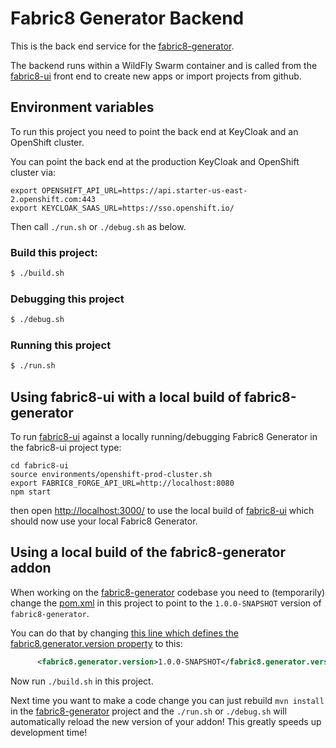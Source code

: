 # Fabric8 Generator Backend

This is the back end service for the [fabric8-generator](https://github.com/fabric8io/fabric8-generator). 

The backend runs within a WildFly Swarm container and is called from the [fabric8-ui](https://github.com/fabric8io/fabric8-ui) front end to create new apps or import projects from github.

## Environment variables

To run this project you need to point the back end at KeyCloak and an OpenShift cluster. 

You can point the back end at the production KeyCloak and OpenShift cluster via:
```
export OPENSHIFT_API_URL=https://api.starter-us-east-2.openshift.com:443
export KEYCLOAK_SAAS_URL=https://sso.openshift.io/
```
Then call `./run.sh` or `./debug.sh` as below.

### Build this project:

```bash
$ ./build.sh
```

### Debugging this project


```bash
$ ./debug.sh
```

### Running this project

```bash
$ ./run.sh
```

## Using fabric8-ui with a local build of fabric8-generator

To run [fabric8-ui](https://github.com/fabric8io/fabric8-ui) against a locally running/debugging Fabric8 Generator in the fabric8-ui project type:
```
cd fabric8-ui
source environments/openshift-prod-cluster.sh
export FABRIC8_FORGE_API_URL=http://localhost:8080
npm start
```
then open [http://localhost:3000/](http://localhost:3000/) to use the local build of [fabric8-ui](https://github.com/fabric8io/fabric8-ui) which should now use your local Fabric8 Generator.

## Using a local build of the fabric8-generator addon

When working on the [fabric8-generator](https://github.com/fabric8io/fabric8-generator) codebase you need to (temporarily) change the [pom.xml](pom.xml) in this project to point to the `1.0.0-SNAPSHOT` version of `fabric8-generator`.

You can do that by changing [this line which defines the fabric8.generator.version property](https://github.com/fabric8io/generator-backend/blob/master/pom.xml#L22) to this:
```xml
      <fabric8.generator.version>1.0.0-SNAPSHOT</fabric8.generator.version>
```

Now run `./build.sh` in this project.

Next time you want to make a code change you can just rebuild `mvn install` in the [fabric8-generator](https://github.com/fabric8io/fabric8-generator) project and the `./run.sh` or `./debug.sh` will automatically reload the new version of your addon! This greatly speeds up development time!
